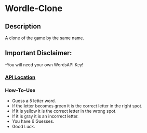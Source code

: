 # Wordle-Clone
## Description
 A clone of the game by the same name.
## Important Disclaimer: 
-You will need your own WordsAPI Key!
### [API Location](https://rapidapi.com/dpventures/api/wordsapi/) 
### How-To-Use
- Guess a 5 letter word.
- If the letter becomes green it is the correct letter in the right spot.
- If it is yellow it is the correct letter in the wrong spot.
- If it is gray it is an incorrect letter.
- You have 6 Guesses.
- Good Luck.

